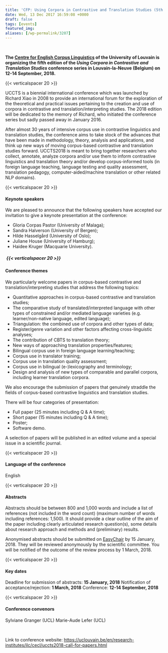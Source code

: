 ```yaml
---
title: 'CFP: Using Corpora in Contrastive and Translation Studies (5th edition)'
date: Wed, 13 Dec 2017 16:59:08 +0000
draft: false
tags: [events]
featured_img: 
aliases: [/wp-permalink/3207]
---
```


<div class="entry-post">&nbsp;

<strong>The <a href="https://uclouvain.be/en/research-institutes/ilc/cecl" target="_blank" rel="noopener">Centre for English Corpus Linguistics</a> of the University of Louvain is organizing the fifth edition of the <em>Using Corpora in Contrastive and Translation Studies</em> conference series in Louvain-la-Neuve (Belgium) on 12-14 September, 2018.</strong>

{{< verticalspacer 20 >}}

UCCTS is a biennial international conference which was launched by Richard Xiao in 2008 to provide an international forum for the exploration of the theoretical and practical issues pertaining to the creation and use of corpora in contrastive and translation/interpreting studies. The 2018 edition will be dedicated to the memory of Richard, who initiated the conference series but sadly passed away in January 2016.

After almost 30 years of intensive corpus use in contrastive linguistics and translation studies, the conference aims to take stock of the advances that have been made in methodology, theory, analysis and applications, and think up new ways of moving corpus-based contrastive and translation studies forward. UCCTS2018 is meant to bring together researchers who collect, annotate, analyze corpora and/or use them to inform contrastive linguistics and translation theory and/or develop corpus-informed tools (in foreign language teaching, language testing and quality assessment, translation pedagogy, computer-aided/machine translation or other related NLP domains).

{{< verticalspacer 20 >}}
<h4><strong>Keynote speakers</strong></h4>
We are pleased to announce that the following speakers have accepted our invitation to give a keynote presentation at the conference:
<ul>
 	<li>Gloria Corpas Pastor (University of Malaga);</li>
 	<li>Sandra Halverson (University of Bergen);</li>
 	<li>Hilde Hasselgård (University of Oslo);</li>
 	<li>Juliane House (University of Hamburg);</li>
 	<li>Haidee Kruger (Macquarie University).</li>
</ul>
<h5> {{< verticalspacer 20 >}}</h5>
<h4><strong>Conference themes</strong></h4>
We particularly welcome papers in corpus-based contrastive and translation/interpreting studies that address the following topics:
<ul>
 	<li>Quantitative approaches in corpus-based contrastive and translation studies;</li>
 	<li>The comparative study of translated/interpreted language with other types of constrained and/or mediated language varieties (e.g. learner/non-native language, edited language);</li>
 	<li>Triangulation: the combined use of corpora and other types of data;</li>
 	<li>Register/genre variation and other factors affecting cross-linguistic analyses;</li>
 	<li>The contribution of CBTS to translation theory;</li>
 	<li>New ways of approaching translation properties/features;</li>
 	<li>Bilingual corpus use in foreign language learning/teaching;</li>
 	<li>Corpus use in translator training;</li>
 	<li>Corpus use in translation quality assessment;</li>
 	<li>Corpus use in bilingual (e-)lexicography and terminology;</li>
 	<li>Design and analysis of new types of comparable and parallel corpora, including learner translation corpora.</li>
</ul>
We also encourage the submission of papers that genuinely straddle the fields of corpus-based contrastive linguistics and translation studies.

There will be four categories of presentation:
<ul>
 	<li>Full paper (25 minutes including Q &amp; A time);</li>
 	<li>Short paper (15 minutes including Q &amp; A time);</li>
 	<li>Poster;</li>
 	<li>Software demo.</li>
</ul>
A selection of papers will be published in an edited volume and a special issue in a scientific journal.

{{< verticalspacer 20 >}}
<h4><strong>Language of the conference</strong></h4>
English

{{< verticalspacer 20 >}}
<h4><strong>Abstracts</strong></h4>
Abstracts should be between 800 and 1,000 words and include a list of references (not included in the word count) (maximum number of words including references: 1,500). It should provide a clear outline of the aim of the paper including clearly articulated research question(s), some details about research approach and methods and (preliminary) results.

Anonymised abstracts should be submitted on <a href="https://easychair.org/conferences/?conf=uccts2018" target="_blank" rel="noopener">EasyChair</a> by 15 January, 2018. They will be reviewed anonymously by the scientific committee. You will be notified of the outcome of the review process by 1 March, 2018.

{{< verticalspacer 20 >}}
<h4><strong>Key dates</strong></h4>
Deadline for submission of abstracts: <strong>15 January, 2018</strong>
Notification of acceptance/rejection: <strong>1 March, 2018</strong>
Conference: <strong>12-14 September, 2018</strong>

{{< verticalspacer 20 >}}
<h4><strong>Conference convenors</strong></h4>
Sylviane Granger (UCL)
Marie-Aude Lefer (UCL)

&nbsp;

Link to conference website: <a href="https://uclouvain.be/en/research-institutes/ilc/cecl/uccts2018-call-for-papers.html">https://uclouvain.be/en/research-institutes/ilc/cecl/uccts2018-call-for-papers.html</a></div>